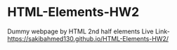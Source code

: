# HTML-Elements-HW2
Dummy webpage by HTML 2nd half elements
Live Link-  https://sakibahmed130.github.io/HTML-Elements-HW2/
